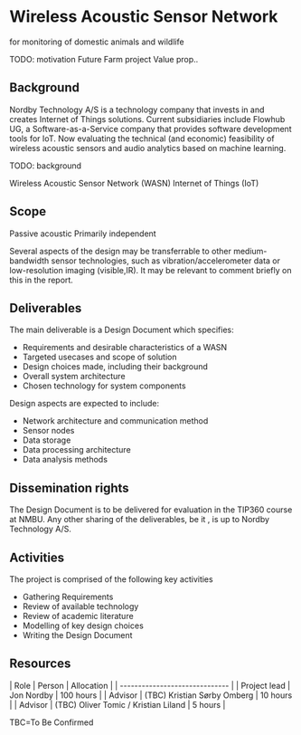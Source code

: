 
# Wireless Acoustic Sensor Network
for monitoring of domestic animals and wildlife

TODO: motivation
Future Farm project
Value prop..

## Background

Nordby Technology A/S is a technology company that invests in and creates Internet of Things solutions.
Current subsidiaries include Flowhub UG, a Software-as-a-Service company that provides software development tools for IoT.
Now evaluating the technical (and economic) feasibility of wireless acoustic sensors and audio analytics based on machine learning. 

TODO: background

Wireless Acoustic Sensor Network (WASN)
Internet of Things (IoT)

## Scope
Passive acoustic
Primarily independent

Several aspects of the design may be transferrable to other medium-bandwidth sensor technologies,
such as vibration/accelerometer data or low-resolution imaging (visible,IR).
It may be relevant to comment briefly on this in the report.

## Deliverables
The main deliverable is a Design Document which specifies:

* Requirements and desirable characteristics of a WASN
* Targeted usecases and scope of solution 
* Design choices made, including their background
* Overall system architecture
* Chosen technology for system components

Design aspects are expected to include:

* Network architecture and communication method
* Sensor nodes
* Data storage
* Data processing architecture
* Data analysis methods

## Dissemination rights
The Design Document is to be delivered for evaluation in the TIP360 course at NMBU.
Any other sharing of the deliverables, be it , is up to Nordby Technology A/S.

## Activities
The project is comprised of the following key activities

* Gathering Requirements 
* Review of available technology 
* Review of academic literature
* Modelling of key design choices
* Writing the Design Document

## Resources

| Role | Person | Allocation |
| ------------------------------ |
| Project lead | Jon Nordby | 100 hours |
| Advisor | (TBC) Kristian Sørby Omberg | 10 hours |
| Advisor | (TBC) Oliver Tomic / Kristian Liland | 5 hours |

TBC=To Be Confirmed


